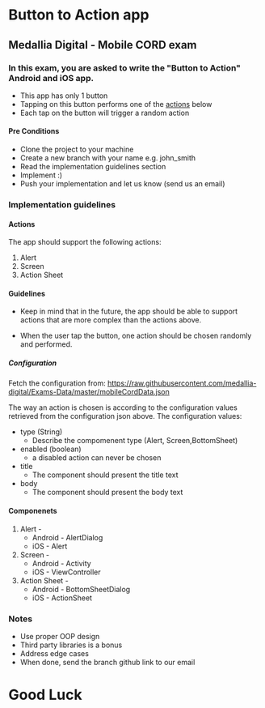 # Button to Action app
## Medallia Digital - Mobile CORD exam
### In this exam, you are asked to write the "Button to Action" Android and iOS app.

* This app has only 1 button
* Tapping on this button performs one of the [actions](#actions) below
* Each tap on the button will trigger a random action


#### Pre Conditions
* Clone the project to your machine
* Create a new branch with your name e.g. john_smith
* Read the implementation guidelines section
* Implement :)
* Push your implementation and let us know (send us an email)

### Implementation guidelines
#### Actions
The app should support the following actions:
1. Alert
2. Screen
3. Action Sheet

#### Guidelines

* Keep in mind that in the future, the app should be able to support actions that are more complex than the actions above.

- When the user tap the button, one action should be chosen randomly and performed.

##### Configuration 

Fetch the configuration from:
https://raw.githubusercontent.com/medallia-digital/Exams-Data/master/mobileCordData.json

The way an action is chosen is according to the configuration values retrieved from the configuration json above.
The configuration values:

* type (String)
    * Describe the compomenent type (Alert, Screen,BottomSheet)
* enabled (boolean)
    * a disabled action can never be chosen
* title
    * The component should present the title text 
* body
    * The component should present the body text 

#### Componenets 
1. Alert - 
    * Android - AlertDialog 
    * iOS - Alert
2. Screen - 
    * Android - Activity 
    * iOS - ViewController
3. Action Sheet - 
    * Android - BottomSheetDialog
    * iOS - ActionSheet
 

### Notes
* Use proper OOP design
* Third party libraries is a bonus
* Address edge cases
* When done, send the branch github link to our email


# Good Luck
